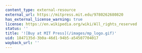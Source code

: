 ```yaml
---
content_type: external-resource
external_url: https://mitpress.mit.edu/9780262680820
has_external_license_warning: true
license: https://en.wikipedia.org/wiki/All_rights_reserved
status: ''
title: '![Buy at MIT Press](/images/mp_logo.gif)'
uid: 1847135d-3b0a-46d1-94b5-a54507704017
wayback_url: ''
---
```

